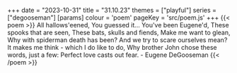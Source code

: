 +++
date = "2023-10-31"
title = "31.10.23"
themes = ["playful"]
series = ["degooseman"]
[params]
  colour = 'poem'
  pageKey = 'src/poem.js'
+++
{{< poem >}}
All hallows'eened,
You guessed it...
You've been Eugene'd,
These spooks that are seen,
These bats, skulls and fiends,
Make me want to glean,
Why with spiderman death has been?
And we try to scare ourselves mean?
It makes me think - which I do like to do,
Why brother John chose these words, just a few:
Perfect love casts out fear.
\- Eugene DeGooseman
{{< /poem >}}